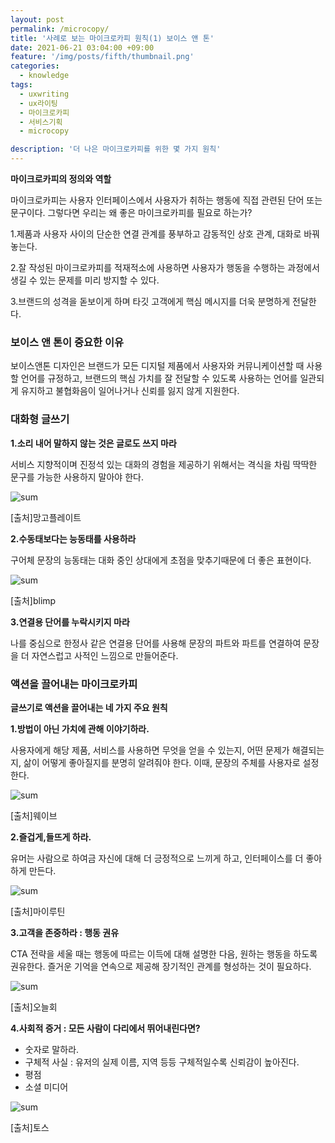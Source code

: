 ```yaml
---
layout: post
permalink: /microcopy/
title: '사례로 보는 마이크로카피 원칙(1) 보이스 앤 톤'
date: 2021-06-21 03:04:00 +09:00
feature: '/img/posts/fifth/thumbnail.png'
categories:
  - knowledge
tags:
  - uxwriting
  - ux라이팅
  - 마이크로카피
  - 서비스기획
  - microcopy

description: '더 나은 마이크로카피를 위한 몇 가지 원칙'
---
```


**마이크로카피의 정의와 역할**

마이크로카피는 사용자 인터페이스에서 사용자가 취하는 행동에 직접 관련된 단어 또는 문구이다.
그렇다면 우리는 왜 좋은 마이크로카피를 필요로 하는가?

1.제품과 사용자 사이의 단순한 연결 관계를 풍부하고 감동적인 상호 관계, 대화로 바꿔 놓는다.

2.잘 작성된 마이크로카피를 적재적소에 사용하면 사용자가 행동을 수행하는 과정에서 생길 수 있는 문제를 미리 방지할 수 있다.

3.브랜드의 성격을 돋보이게 하며 타깃 고객에게 핵심 메시지를 더욱 분명하게 전달한다.

### **보이스 앤 톤이 중요한 이유**

보이스앤톤 디자인은 브랜드가 모든 디지털 제품에서 사용자와 커뮤니케이션할 때 사용할 언어를 규정하고, 브랜드의 핵심 가치를 잘 전달할 수 있도록 사용하는 언어를 일관되게 유지하고 불협화음이 일어나거나 신뢰를 잃지 않게 지원한다.

### **대화형 글쓰기**

**1.소리 내어 말하지 않는 것은 글로도 쓰지 마라**

서비스 지향적이며 진정석 있는 대화의 경험을 제공하기 위해서는 격식을 차림 딱딱한 문구를 가능한 사용하지 말아야 한다.

![sum](/img/posts/fifth/001.png)

[출처]망고플레이트

**2.수동태보다는 능동태를 사용하라**

구어체 문장의 능동태는 대화 중인 상대에게 초점을 맞추기때문에 더 좋은 표현이다.

![sum](/img/posts/fifth/002.png)

[출처]blimp

**3.연결용 단어를 누락시키지 마라**

나를 중심으로 한정사 같은 연결용 단어를 사용해 문장의 파트와 파트를 연결하여 문장을 더 자연스럽고 사적인 느낌으로 만들어준다.

### **액션을 끌어내는 마이크로카피**
**글쓰기로 액션을 끌어내는 네 가지 주요 원칙**

**1.방법이 아닌 가치에 관해 이야기하라.**

사용자에게 해당 제품, 서비스를 사용하면 무엇을 얻을 수 있는지, 어떤 문제가 해결되는지, 삶이 어떻게 좋아질지를 분명히 알려줘야 한다.
이때, 문장의 주체를 사용자로 설정한다.

![sum](/img/posts/fifth/003.png)

[출처]웨이브

**2.즐겁게,들뜨게 하라.**

유머는 사람으로 하여금 자신에 대해 더 긍정적으로 느끼게 하고, 인터페이스를 더 좋아하게 만든다.

![sum](/img/posts/fifth/004.png)

[출처]마이루틴

**3.고객을 존중하라 : 행동 권유**

CTA 전략을 세울 때는 행동에 따르는 이득에 대해 설명한 다음, 원하는 행동을 하도록 권유한다.
즐거운 기억을 연속으로 제공해 장기적인 관계를 형성하는 것이 필요하다.

![sum](/img/posts/fifth/5.png)

[출처]오늘회

**4.사회적 증거 : 모든 사람이 다리에서 뛰어내린다면?**
- 숫자로 말하라.
- 구체적 사실 : 유저의 실제 이름, 지역 등등 구체적일수록 신뢰감이 높아진다.
- 평점
- 소셜 미디어

![sum](/img/posts/fifth/005.png)

[출처]토스
